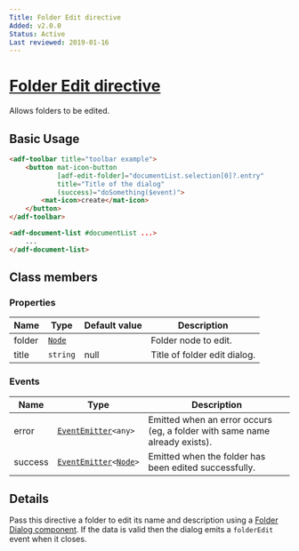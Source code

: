 ```yaml
---
Title: Folder Edit directive
Added: v2.0.0
Status: Active
Last reviewed: 2019-01-16
---
```


# [Folder Edit directive](../../lib/content-services/folder-directive/folder-edit.directive.ts "Defined in folder-edit.directive.ts")

Allows folders to be edited.

## Basic Usage

```html
<adf-toolbar title="toolbar example">
    <button mat-icon-button
            [adf-edit-folder]="documentList.selection[0]?.entry"
            title="Title of the dialog"
            (success)="doSomething($event)">
        <mat-icon>create</mat-icon>
    </button>
</adf-toolbar>

<adf-document-list #documentList ...>
    ...
</adf-document-list>
```

## Class members

### Properties

| Name | Type | Default value | Description |
| ---- | ---- | ------------- | ----------- |
| folder | [`Node`](https://github.com/Alfresco/alfresco-js-api/blob/development/src/api/content-rest-api/docs/Node.md) |  | Folder node to edit. |
| title | `string` | null | Title of folder edit dialog. |

### Events

| Name | Type | Description |
| ---- | ---- | ----------- |
| error | [`EventEmitter`](https://angular.io/api/core/EventEmitter)`<any>` | Emitted when an error occurs (eg, a folder with same name already exists). |
| success | [`EventEmitter`](https://angular.io/api/core/EventEmitter)`<`[`Node`](https://github.com/Alfresco/alfresco-js-api/blob/development/src/api/content-rest-api/docs/Node.md)`>` | Emitted when the folder has been edited successfully. |

## Details

Pass this directive a folder to edit its name and description using a [Folder Dialog component](../../lib/content-services/dialogs/folder.dialog.ts).
If the data is valid then the dialog emits a `folderEdit` event when it closes.

